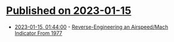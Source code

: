 # [Published on 2023-01-15](index.md)

* [2023-01-15, 01:44:00](https://soylentnews.org/article.pl?sid=23/01/13/1957250&from=rss) - [Reverse-Engineering an Airspeed/Mach Indicator From 1977](https://soylentnews.org/article.pl?sid=23/01/13/1957250&from=rss)
